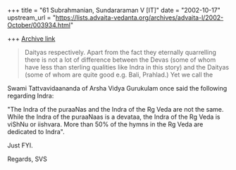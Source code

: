 +++
title = "61 Subrahmanian, Sundararaman V [IT]"
date = "2002-10-17"
upstream_url = "https://lists.advaita-vedanta.org/archives/advaita-l/2002-October/003934.html"

+++
[Archive link](https://lists.advaita-vedanta.org/archives/advaita-l/2002-October/003934.html)

> Daityas respectively.  Apart from the fact they eternally quarrelling
> there is not a lot of difference between the Devas (some of
> whom have less
> than sterling qualities like Indra in this story) and the
> Daityas (some of
> whom are quite good e.g. Bali, Prahlad.) Yet we call the

Swami Tattvavidaananda of Arsha Vidya Gurukulam once said the following
regarding Indra:

"The Indra of the puraaNas and the Indra of the Rg Veda are not the same.
While the Indra of the puraaNaas is a devataa, the Indra of the Rg Veda is
viShNu or iishvara.  More than 50% of the hymns in the Rg Veda are dedicated
to Indra".

Just FYI.

Regards,
SVS

